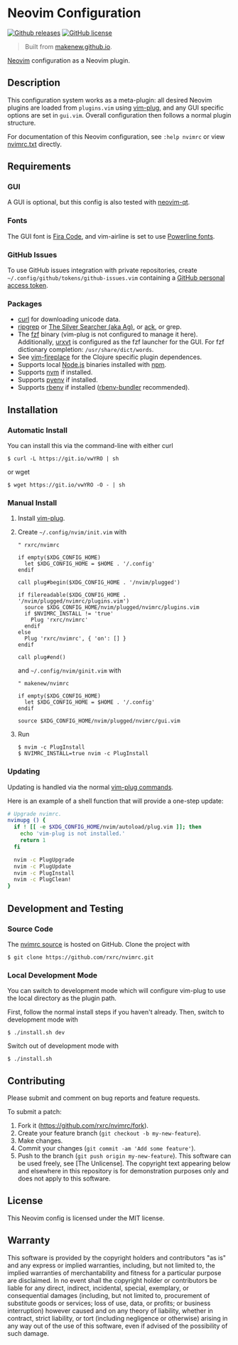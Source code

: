 # Neovim Configuration

[![Github releases](https://img.shields.io/github/release/rxrc/nvimrc.svg)](https://github.com/rxrc/nvimrc/releases)
[![GitHub license](https://img.shields.io/github/license/rxrc/nvimrc.svg)](./LICENSE.txt)

> Built from [makenew.github.io](https://makenew.github.io/).

[Neovim] configuration as a Neovim plugin.

[Neovim]: https://neovim.io/

## Description

This configuration system works as a meta-plugin:
all desired Neovim plugins are loaded from `plugins.vim` using [vim-plug],
and any GUI specific options are set in `gui.vim`.
Overall configuration then follows a normal plugin structure.

For documentation of this Neovim configuration,
see `:help nvimrc` or view [nvimrc.txt](./doc/nvimrc.txt) directly.

[vim-plug]: https://github.com/junegunn/vim-plug

## Requirements

### GUI

A GUI is optional, but this config is also tested with [neovim-qt].

[neovim-qt]: https://github.com/equalsraf/neovim-qt

### Fonts

The GUI font is [Fira Code],
and vim-airline is set to use [Powerline fonts].

[Fira Code]: https://github.com/tonsky/FiraCode
[Powerline fonts]: https://github.com/powerline/fonts

### GitHub Issues

To use GitHub issues integration with private repositories,
create `~/.config/github/tokens/github-issues.vim`
containing a [GitHub personal access token].

[GitHub personal access token]: https://github.com/settings/tokens

### Packages

- [curl] for downloading unicode data.
- [ripgrep] or [The Silver Searcher (aka Ag)][ag], or [ack], or grep.
- The [fzf] binary (vim-plug is not configured to manage it here).
  Additionally, [urxvt] is configured as the fzf launcher for the GUI.
  For fzf dictionary completion: `/usr/share/dict/words`.
- See [vim-fireplace] for the Clojure specific plugin dependences.
- Supports local [Node.js] binaries installed with [npm].
- Supports [nvm] if installed.
- Supports [pyenv] if installed.
- Supports [rbenv] if installed ([rbenv-bundler] recommended).

[ack]: http://beyondgrep.com/
[ag]: http://geoff.greer.fm/ag/
[curl]: https://curl.haxx.se/
[fzf]: https://github.com/junegunn/fzf
[Node.js]: https://nodejs.org/
[npm]: https://www.npmjs.com/
[nvm]: https://github.com/creationix/nvm/
[pyenv]: https://github.com/yyuu/pyenv
[rbenv]: https://github.com/carsomyr/rbenv-bundler
[rbenv-bundler]: https://github.com/carsomyr/rbenv-bundler
[ripgrep]: https://github.com/BurntSushi/ripgrep
[urxvt]: http://software.schmorp.de/pkg/rxvt-unicode.html
[vim-fireplace]: https://github.com/tpope/vim-fireplace

## Installation

### Automatic Install

You can install this via the command-line with either curl

```
$ curl -L https://git.io/vwYRO | sh
```

or wget

```
$ wget https://git.io/vwYRO -O - | sh
```

### Manual Install

1. Install [vim-plug].

2. Create `~/.config/nvim/init.vim` with

   ```vim
   " rxrc/nvimrc

   if empty($XDG_CONFIG_HOME)
     let $XDG_CONFIG_HOME = $HOME . '/.config'
   endif

   call plug#begin($XDG_CONFIG_HOME . '/nvim/plugged')

   if filereadable($XDG_CONFIG_HOME . '/nvim/plugged/nvimrc/plugins.vim')
     source $XDG_CONFIG_HOME/nvim/plugged/nvimrc/plugins.vim
     if $NVIMRC_INSTALL != 'true'
       Plug 'rxrc/nvimrc'
     endif
   else
     Plug 'rxrc/nvimrc', { 'on': [] }
   endif

   call plug#end()
   ```

   and `~/.config/nvim/ginit.vim` with

   ```vim
   " makenew/nvimrc

   if empty($XDG_CONFIG_HOME)
     let $XDG_CONFIG_HOME = $HOME . '/.config'
   endif

   source $XDG_CONFIG_HOME/nvim/plugged/nvimrc/gui.vim
   ```

3. Run

   ```
   $ nvim -c PlugInstall
   $ NVIMRC_INSTALL=true nvim -c PlugInstall
   ```

### Updating

Updating is handled via the normal [vim-plug commands].

Here is an example of a shell function that will provide a one-step update:

```zsh
# Upgrade nvimrc.
nvimupg () {
  if ! [[ -e $XDG_CONFIG_HOME/nvim/autoload/plug.vim ]]; then
    echo 'vim-plug is not installed.'
    return 1
  fi

  nvim -c PlugUpgrade
  nvim -c PlugUpdate
  nvim -c PlugInstall
  nvim -c PlugClean!
}
```

[vim-plug commands]: https://github.com/junegunn/vim-plug#commands

## Development and Testing

### Source Code

The [nvimrc source] is hosted on GitHub.
Clone the project with

```
$ git clone https://github.com/rxrc/nvimrc.git
```

[nvimrc source]: https://github.com/rxrc/nvimrc

### Local Development Mode

You can switch to development mode
which will configure vim-plug to use the local
directory as the plugin path.

First, follow the normal install steps if you haven't already.
Then, switch to development mode with

```
$ ./install.sh dev
```

Switch out of development mode with

```
$ ./install.sh
```

## Contributing

Please submit and comment on bug reports and feature requests.

To submit a patch:

1. Fork it (https://github.com/rxrc/nvimrc/fork).
2. Create your feature branch (`git checkout -b my-new-feature`).
3. Make changes.
4. Commit your changes (`git commit -am 'Add some feature'`).
5. Push to the branch (`git push origin my-new-feature`).
This software can be used freely, see [The Unlicense].
The copyright text appearing below and elsewhere in this repository
is for demonstration purposes only and does not apply to this software.

## License

This Neovim config is licensed under the MIT license.

## Warranty

This software is provided by the copyright holders and contributors "as is" and
any express or implied warranties, including, but not limited to, the implied
warranties of merchantability and fitness for a particular purpose are
disclaimed. In no event shall the copyright holder or contributors be liable for
any direct, indirect, incidental, special, exemplary, or consequential damages
(including, but not limited to, procurement of substitute goods or services;
loss of use, data, or profits; or business interruption) however caused and on
any theory of liability, whether in contract, strict liability, or tort
(including negligence or otherwise) arising in any way out of the use of this
software, even if advised of the possibility of such damage.
